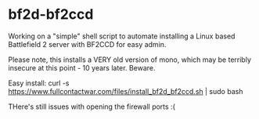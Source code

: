 # bf2d-bf2ccd

Working on a "simple" shell script to automate installing a Linux based Battlefield 2 server with BF2CCD for easy admin.

Please note, this installs a VERY old version of mono, which may be terribly insecure at this point - 10 years later. Beware.

Easy install: curl -s https://www.fullcontactwar.com/files/install_bf2d_bf2ccd.sh | sudo bash

THere's still issues with opening the firewall ports :(
